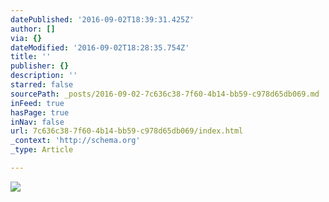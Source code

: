 ```yaml
---
datePublished: '2016-09-02T18:39:31.425Z'
author: []
via: {}
dateModified: '2016-09-02T18:28:35.754Z'
title: ''
publisher: {}
description: ''
starred: false
sourcePath: _posts/2016-09-02-7c636c38-7f60-4b14-bb59-c978d65db069.md
inFeed: true
hasPage: true
inNav: false
url: 7c636c38-7f60-4b14-bb59-c978d65db069/index.html
_context: 'http://schema.org'
_type: Article

---
```

![](https://the-grid-user-content.s3-us-west-2.amazonaws.com/3de935cd-ddcb-48eb-95ef-e93eb42de004.jpg)